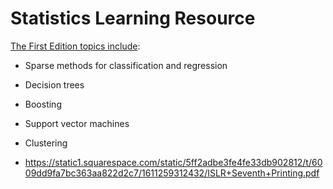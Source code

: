# Statistics Learning Resource

[The First Edition topics include](https://www.statlearning.com):
* Sparse methods for classification and regression
* Decision trees
* Boosting
* Support vector machines
* Clustering

* https://static1.squarespace.com/static/5ff2adbe3fe4fe33db902812/t/6009dd9fa7bc363aa822d2c7/1611259312432/ISLR+Seventh+Printing.pdf
